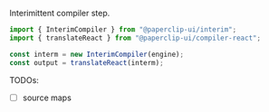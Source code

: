 Interimittent compiler step.

```javascript
import { InterimCompiler } from "@paperclip-ui/interim";
import { translateReact } from "@paperclip-ui/compiler-react";

const interm = new InterimCompiler(engine);
const output = translateReact(interm);
```


TODOs:

  - [ ] source maps